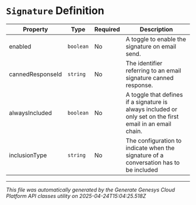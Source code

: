 # `Signature` Definition

| Property | Type | Required | Description |
|----------|------|----------|-------------|
| enabled | `boolean` | No | A toggle to enable the signature on email send. |
| cannedResponseId | `string` | No | The identifier referring to an email signature canned response. |
| alwaysIncluded | `boolean` | No | A toggle that defines if a signature is always included or only set on the first email in an email chain. |
| inclusionType | `string` | No | The configuration to indicate when the signature of a conversation has to be included |

---

*This file was automatically generated by the Generate Genesys Cloud Platform API classes utility on 2025-04-24T15:04:25.518Z*